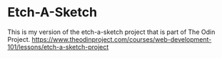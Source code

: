 #  Etch-A-Sketch
This is my version of the etch-a-sketch project that is part of The Odin Project.
https://www.theodinproject.com/courses/web-development-101/lessons/etch-a-sketch-project
